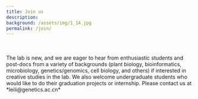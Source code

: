 ```yaml
---
title: Join us
description:   
background: /assets/img/1_14.jpg
permalink: /join/
---
```

</br>
</br>
The lab is new, and we are eager to hear from enthusiastic students and post-docs from a variety of backgrounds (plant biology, bioinformatics, microbiology, genetics/genomics, cell biology, and others) if interested in creative studies in the lab. We also welcome undergraduate students who would like to do their graduation projects or internship. Please contact us at *leili@genetics.ac.cn*
